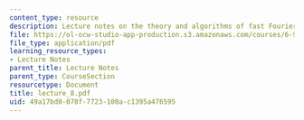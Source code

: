 ```yaml
---
content_type: resource
description: Lecture notes on the theory and algorithms of fast Fourier transform.
file: https://ol-ocw-studio-app-production.s3.amazonaws.com/courses/6-973-communication-system-design-spring-2006/49a17bd0078f7723100ac1395a476595_lecture_8.pdf
file_type: application/pdf
learning_resource_types:
- Lecture Notes
parent_title: Lecture Notes
parent_type: CourseSection
resourcetype: Document
title: lecture_8.pdf
uid: 49a17bd0-078f-7723-100a-c1395a476595
---
```

